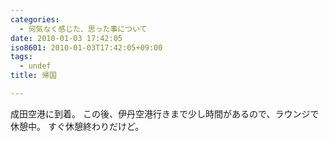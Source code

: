 ```yaml
---
categories:
  - 何気なく感じた、思った事について
date: 2010-01-03 17:42:05
iso8601: 2010-01-03T17:42:05+09:00
tags:
  - undef
title: 帰国

---
```


<p>成田空港に到着。
この後、伊丹空港行きまで少し時間があるので、ラウンジで休憩中。
すぐ休憩終わりだけど。</p>
    	